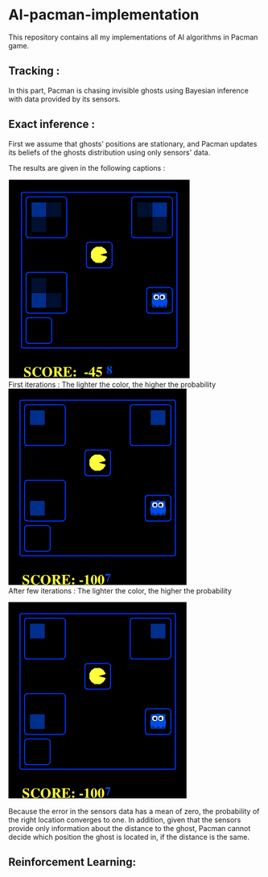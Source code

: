 # AI-pacman-implementation
This repository contains all my implementations of AI algorithms in Pacman game. 

## Tracking :
In this part, Pacman is chasing invisible ghosts using Bayesian inference with data provided by its sensors. 
## Exact inference :
First we assume that ghosts' positions are stationary, and Pacman updates its beliefs of the ghosts distribution using only sensors' data.

The results are given in the following captions : 


<p> 
  <div id="banner">
  	 <div class="inline-block">
      <img src="/img/tracking/1.png" title="First iterations : The lighter the color, the higher the probability">
      <figcaption>First iterations : The lighter the color, the higher the probability</figcaption>
     </div>
     <div class="inline-block">
      <img src="/img/tracking/2.png" title="After few iterations : The lighter the color, the higher the probability">
      <figcaption>After few iterations : The lighter the color, the higher the probability</figcaption>
     </div>
  </div>
</p>

![Later iterations](/img/tracking/2.png?raw=true "After few iterations : The lighter the color, the higher the probability")

Because the error in the sensors data has a mean of zero, the probability of the right location converges to one.
In addition, given that the sensors provide only information about the distance to the ghost, Pacman cannot decide which position the ghost is located in, if the distance is the same.




## Reinforcement Learning: 


